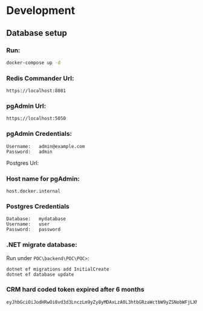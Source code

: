 # Development

## Database setup

### Run:
```sh
docker-compose up -d
```

### Redis Commander Url:
```
https://localhost:8081
```

### pgAdmin Url:

```
https://localhost:5050
```

### pgAdmin Credentials:

```
Username:   admin@example.com
Password:   admin
```

Postgres Url:

### Host name for pgAdmin:

```
host.docker.internal
```

### Postgres Credentials

```
Database:   mydatabase
Username:   user
Password:   password
```

### .NET migrate database:
Run under `POC\backend\POC\POC>`:
```
dotnet ef migrations add InitialCreate
dotnet ef database update
```

### CRM hard coded token expired after 6 months
```
eyJhbGciOiJodHRwOi8vd3d3LnczLm9yZy8yMDAxLzA0L3htbGRzaWctbW9yZSNobWFjLXNoYTI1NiIsInR5cCI6IkpXVCJ9.eyJodHRwOi8vc2NoZW1hcy5taWNyb3NvZnQuY29tL3dzLzIwMDgvMDYvaWRlbnRpdHkvY2xhaW1zL3JvbGUiOiJDUk0iLCJDb21wYW55SWQiOiIxIiwiZXhwIjoxNzUxNDkwNjg1LCJpc3MiOiJodHRwczovL2xvY2FsaG9zdDo0NDM0NC8iLCJhdWQiOiJodHRwczovL2xvY2FsaG9zdDo0NDM0NC8ifQ.L9fKPfV8TuYQhEaNGzqlm5wwku6G8jMykccl1mPcpec
```
